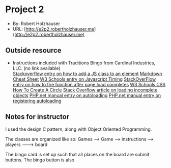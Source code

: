 # Project 2
+ By: Robert Holzhauser
+ URL: [http://e2p2.robertholzhauser.me](http://e2p2.robertholzhauser.me)

## Outside resource
+ Instructions included with Traditions Bingo from Cardinal Industries, LLC. (no link available)  
[Stackoverflow entry on how to add a JS class to an element](https://stackoverflow.com/questions/507138/how-to-add-a-class-to-a-given-element)
[Markdown Cheat Sheet](https://www.markdownguide.org/cheat-sheet/)
[W3 Schools entry on Javascript Timing](https://www.w3schools.com/js/js_timing.asp)
[StackOverFlow entry on how to fire function after page load completes](https://stackoverflow.com/questions/11936816/execute-function-after-complete-page-load)
[W3 Schools CSS How To Create A Circle](https://www.w3schools.com/howto/howto_css_circles.asp)
[Stack Overflow article on loading incomplete objects](https://stackoverflow.com/questions/1055728/php-session-with-an-incomplete-object)
[PHP.net manual entry on autoloading](https://www.php.net/manual/en/language.oop5.autoload.php)
[PHP.net manual entry on registering autoloading](https://www.php.net/manual/en/function.spl-autoload-register.php)


## Notes for instructor
I used the design C pattern, along with Object Oriented Programming.  

The classes are organized like so:
Games -->  Game --> instructions
                --> players   ---> board  

The bingo card is set up such that all places on the board are submit buttons.
The bingo button is also 